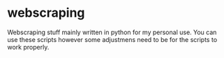 # webscraping
Webscraping stuff mainly written in python for my personal use.
You can use these scripts however some adjustmens need to be for the scripts to work properly.
